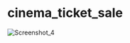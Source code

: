# cinema_ticket_sale
![Screenshot_4](https://user-images.githubusercontent.com/39379330/86842831-6cc65080-c0ae-11ea-84d3-a83c6e0b825d.jpg)
